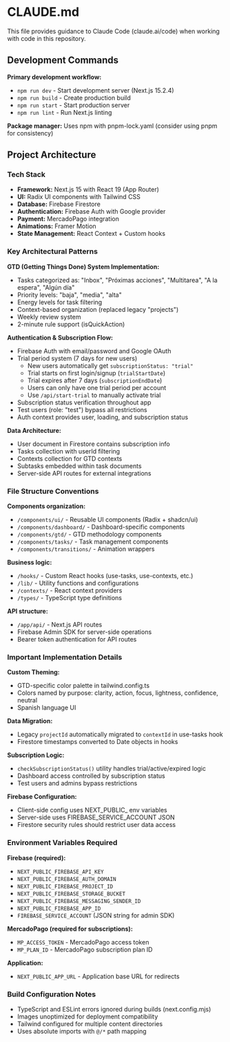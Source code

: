 # CLAUDE.md

This file provides guidance to Claude Code (claude.ai/code) when working with code in this repository.

## Development Commands

**Primary development workflow:**
- `npm run dev` - Start development server (Next.js 15.2.4)
- `npm run build` - Create production build
- `npm run start` - Start production server
- `npm run lint` - Run Next.js linting

**Package manager:** Uses npm with pnpm-lock.yaml (consider using pnpm for consistency)

## Project Architecture

### Tech Stack
- **Framework:** Next.js 15 with React 19 (App Router)
- **UI:** Radix UI components with Tailwind CSS
- **Database:** Firebase Firestore
- **Authentication:** Firebase Auth with Google provider
- **Payment:** MercadoPago integration
- **Animations:** Framer Motion
- **State Management:** React Context + Custom hooks

### Key Architectural Patterns

**GTD (Getting Things Done) System Implementation:**
- Tasks categorized as: "Inbox", "Próximas acciones", "Multitarea", "A la espera", "Algún día"
- Priority levels: "baja", "media", "alta"
- Energy levels for task filtering
- Context-based organization (replaced legacy "projects")
- Weekly review system
- 2-minute rule support (isQuickAction)

**Authentication & Subscription Flow:**
- Firebase Auth with email/password and Google OAuth
- Trial period system (7 days for new users)
  - New users automatically get `subscriptionStatus: "trial"`
  - Trial starts on first login/signup (`trialStartDate`)
  - Trial expires after 7 days (`subscriptionEndDate`)
  - Users can only have one trial period per account
  - Use `/api/start-trial` to manually activate trial
- Subscription status verification throughout app
- Test users (role: "test") bypass all restrictions
- Auth context provides user, loading, and subscription status

**Data Architecture:**
- User document in Firestore contains subscription info
- Tasks collection with userId filtering
- Contexts collection for GTD contexts
- Subtasks embedded within task documents
- Server-side API routes for external integrations

### File Structure Conventions

**Components organization:**
- `/components/ui/` - Reusable UI components (Radix + shadcn/ui)
- `/components/dashboard/` - Dashboard-specific components
- `/components/gtd/` - GTD methodology components
- `/components/tasks/` - Task management components
- `/components/transitions/` - Animation wrappers

**Business logic:**
- `/hooks/` - Custom React hooks (use-tasks, use-contexts, etc.)
- `/lib/` - Utility functions and configurations
- `/contexts/` - React context providers
- `/types/` - TypeScript type definitions

**API structure:**
- `/app/api/` - Next.js API routes
- Firebase Admin SDK for server-side operations
- Bearer token authentication for API routes

### Important Implementation Details

**Custom Theming:**
- GTD-specific color palette in tailwind.config.ts
- Colors named by purpose: clarity, action, focus, lightness, confidence, neutral
- Spanish language UI

**Data Migration:**
- Legacy `projectId` automatically migrated to `contextId` in use-tasks hook
- Firestore timestamps converted to Date objects in hooks

**Subscription Logic:**
- `checkSubscriptionStatus()` utility handles trial/active/expired logic
- Dashboard access controlled by subscription status
- Test users and admins bypass restrictions

**Firebase Configuration:**
- Client-side config uses NEXT_PUBLIC_ env variables
- Server-side uses FIREBASE_SERVICE_ACCOUNT JSON
- Firestore security rules should restrict user data access

### Environment Variables Required

**Firebase (required):**
- `NEXT_PUBLIC_FIREBASE_API_KEY`
- `NEXT_PUBLIC_FIREBASE_AUTH_DOMAIN`
- `NEXT_PUBLIC_FIREBASE_PROJECT_ID`
- `NEXT_PUBLIC_FIREBASE_STORAGE_BUCKET`
- `NEXT_PUBLIC_FIREBASE_MESSAGING_SENDER_ID`
- `NEXT_PUBLIC_FIREBASE_APP_ID`
- `FIREBASE_SERVICE_ACCOUNT` (JSON string for admin SDK)

**MercadoPago (required for subscriptions):**
- `MP_ACCESS_TOKEN` - MercadoPago access token
- `MP_PLAN_ID` - MercadoPago subscription plan ID

**Application:**
- `NEXT_PUBLIC_APP_URL` - Application base URL for redirects

### Build Configuration Notes

- TypeScript and ESLint errors ignored during builds (next.config.mjs)
- Images unoptimized for deployment compatibility
- Tailwind configured for multiple content directories
- Uses absolute imports with `@/*` path mapping
